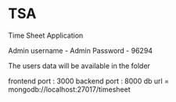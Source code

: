# TSA
Time Sheet Application

Admin username - Admin
Password - 96294

The users data will be available in the folder

frontend port : 3000
backend port : 8000
db url = mongodb://localhost:27017/timesheet
